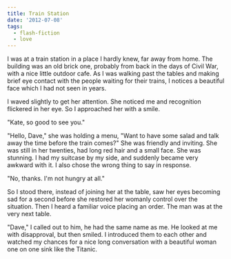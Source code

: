 ```yaml
---
title: Train Station
date: '2012-07-08'
tags:
  - flash-fiction
  - love
---
```


I was at a train station in a place I hardly knew, far away from home. The
building was an old brick one, probably from back in the days of Civil War, with
a nice little outdoor cafe. As I was walking past the tables and making brief
eye contact with the people waiting for their trains, I notices a beautiful face
which I had not seen in years.

<!-- truncate -->

I waved slightly to get her attention. She noticed me and recognition flickered
in her eye. So I approached her with a smile.

"Kate, so good to see you."

"Hello, Dave," she was holding a menu, "Want to have some salad and talk away
the time before the train comes?" She was friendly and inviting. She was still
in her twenties, had long red hair and a small face. She was stunning. I had my
suitcase by my side, and suddenly became very awkward with it. I also chose the
wrong thing to say in response.

"No, thanks. I'm not hungry at all."

So I stood there, instead of joining her at the table, saw her eyes becoming sad
for a second before she restored her womanly control over the situation. Then I
heard a familiar voice placing an order. The man was at the very next table.

"Dave," I called out to him, he had the same name as me. He looked at me with
disapproval, but then smiled. I introduced them to each other and watched my
chances for a nice long conversation with a beautiful woman one on one sink like
the Titanic.
